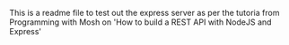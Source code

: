 This is a readme file to test out the express server as per the tutoria from Programming with Mosh on 'How to build a REST API with NodeJS and Express'
